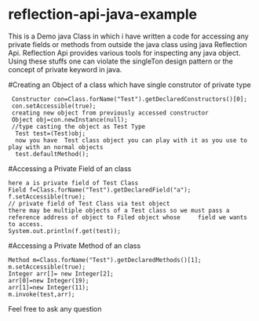 # reflection-api-java-example

This is a Demo java Class in which i have written a code for accessing any private fields or methods from outside
the java class using java Reflection Api.
Reflection Api provides various tools for inspecting any java object. 
Using these stuffs one can violate the singleTon design pattern or the concept of private keyword in java.


#Creating an Object of a class which have single construtor of private type

     Constructor con=Class.forName("Test").getDeclaredConstructors()[0];
     con.setAccessible(true);
     creating new object from previously accessed constructor
     Object obj=con.newInstance(null);
     //type casting the object as Test Type	  
      Test test=(Test)obj;
      now you have  Test class object you can play with it as you use to play with an normal objects
      test.defaultMethod();
     
#Accessing a Private Field of an class
   
    here a is private field of Test Class
	Field f=Class.forName("Test").getDeclaredField("a");
	f.setAccessible(true);
	// private field of Test Class via test object
	there may be multiple objects of a Test class so we must pass a reference address of object to Filed object whose 	  field we wants to access.
  	System.out.println(f.get(test));

#Accessing a Private Method  of an class	
	
	Method m=Class.forName("Test").getDeclaredMethods()[1];
	m.setAccessible(true);
	Integer arr[]= new Integer[2];
	arr[0]=new Integer(19);
	arr[1]=new Integer(11);
	m.invoke(test,arr);

Feel free to ask any question
